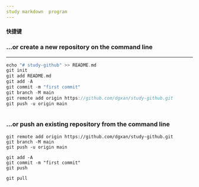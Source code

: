 ```yaml
---
study markdown  program
---
```




#### 快捷键

### …or create a new repository on the command line

---

```c
echo "# study-github" >> README.md
git init
git add README.md
git add -A
git commit -m "first commit"
git branch -M main
git remote add origin https://github.com/dgxan/study-github.git
git push -u origin main
                
```

### …or push an existing repository from the command line

```
git remote add origin https://github.com/dgxan/study-github.git
git branch -M main
git push -u origin main
```



```
git add -A
git commit -m "first commit"
git push 
```
```
git pull
```

